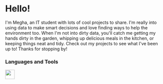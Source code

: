 # Hello!

I'm Megha, an IT student with lots of cool projects to share. I'm really into using data to make smart decisions and love finding ways to help the environment too. When I'm not into dirty data, you'll catch me getting my hands dirty in the garden, whipping up delicious meals in the kitchen, or keeping things neat and tidy. Check out my projects to see what I've been up to! Thanks for stopping by!

### Languages and Tools

<img align="left" width="30px" style="padding-right:10px;" src="https://s3.dualstack.us-east-2.amazonaws.com/pythondotorg-assets/media/files/python-logo-only.svg"/>
